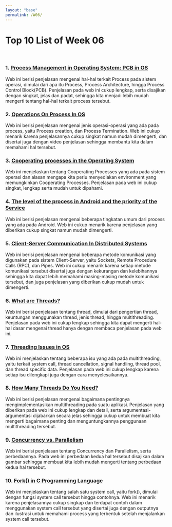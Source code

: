 ```yaml
---
layout: "base"
permalink: /W06/
---
```


# Top 10 List of Week 06
<br>

### 1. [Process Management in Operating System: PCB in OS](https://www.guru99.com/process-management-pcb.html)
Web ini berisi penjelasan mengenai hal-hal terkait Process pada sistem operasi, dimulai dari apa itu Process, Process Architecture, hingga Process Control Block(PCB). Penjelasan pada web ini cukup lengkap, serta disajikan dengan singkat, jelas dan padat, sehingga kita menjadi lebih mudah mengerti tentang hal-hal terkait process tersebut.

### 2. [Operations On Process In OS](https://dextutor.com/operations-on-process-in-os/)
Web ini berisi penjelasan mengenai jenis operasi-operasi yang ada pada process, yaitu Process creation, dan Process Termination. Web ini cukup menarik karena penjelasannya cukup singkat namun mudah dimengerti, dan disertai juga dengan video penjelasan sehingga membantu kita dalam memahami hal tersebut.

### 3. [Cooperating processes in the Operating System](https://www.includehelp.com/operating-systems/cooperating-processes-in-the-operating-system.aspx)
Web ini menjelaskan tentang Cooperating Processes yang ada pada sistem operasi dan alasan mengapa kita perlu menyediakan environment yang memungkinkan Cooperating Processes. Penjelasan pada web ini cukup singkat, lengkap serta mudah untuk dipahami.

### 4. [The level of the process in Android and the priority of the Service](https://www.programmersought.com/article/9665361850/)
Web ini berisi penjelasan mengenai beberapa tingkatan umum dari process yang ada pada Android. Web ini cukup menarik karena penjelasan yang diberikan cukup singkat namun mudah dimengerti.

### 5. [Client-Server Communication In Distributed Systems](https://goinbigdata.com/client-server-communication-in-distributed-systems/)
Web ini berisi penjelasan mengenai beberapa metode komunikasi yang digunakan pada sistem Client-Server, yaitu Sockets, Remote Procedure Calls (RPC), dan Pipes. Web ini cukup menarik karena setiap metode komunikasi tersebut disertai juga dengan kekurangan dan kelebihannya sehingga kita dapat lebih memahami masing-masing metode komunikasi tersebut, dan juga penjelasan yang diberikan cukup mudah untuk dimengerti.

### 6. [What are Threads?](https://www.studytonight.com/operating-system/multithreading)
Web ini berisi penjelasan tentang thread, dimulai dari pengertian thread, keuntungan menggunakan thread, jenis thread, hingga multithreading. Penjelasan pada web ini cukup lengkap sehingga kita dapat mengerti hal-hal dasar mengenai thread hanya dengan membaca penjelasan pada web ini.

### 7. [Threading Issues in OS](https://binaryterms.com/threading-issues-in-os.html)
Web ini menjelaskan tentang beberapa isu yang ada pada multithreading, yaitu terkait system call, thread cancellation, signal handling, thread pool, dan thread specific data. Penjelasan pada web ini cukup lengkap karena setiap isu dilengkapi juga dengan cara menyelesaikannya.

### 8. [How Many Threads Do You Need?](https://www.codemag.com/Article/060033/How-Many-Threads-Do-You-Need)
Web ini berisi penjelasan mengenai bagaimana pentingnya mengimplementasikan multithreading pada suatu aplikasi. Penjelasan yang diberikan pada web ini cukup lengkap dan detail, serta argumentasi-argumentasi dijabarkan secara jelas sehingga cukup untuk membuat kita mengerti bagaimana penting dan menguntungkannya penggunaan multithreading tersebut.

### 9. [Concurrency vs. Parallelism](http://tutorials.jenkov.com/java-concurrency/concurrency-vs-parallelism.html)
Web ini berisi penjelasan tentang Concurrency dan Parallelism, serta perbedaannya. Pada web ini perbedaan kedua hal tersebut disajikan dalam gambar sehingga membuat kita lebih mudah mengerti tentang perbedaan kedua hal tersebut.

### 10. [Fork() in C Programming Language](https://www.section.io/engineering-education/fork-in-c-programming-language/)
Web ini menjelaskan tentang salah satu system call, yaitu fork(), dimulai dengan fungsi system call tersebut hingga contohnya. Web ini menarik karena penjelasannya cukup singkap dan terdapat contoh dalam menggunakan system call tersebut yang disertai juga dengan outputnya dan ilustrasi untuk memahami process yang terbentuk setelah menjalankan system call tersebut.


<br>